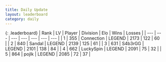 ```yaml
---
title: Daily Update
layout: leaderboard
category: daily
---
```


{: .leaderboard}
| Rank | LV | Player | Division | Elo | Wins | Losses |
| --- | --- | --- | --- | --- | --- | --- |
| <span data-change="0">1</span> | 355 | <span title="ID: 539711">Connection</span> | LEGEND | <span data-change="10">2173</span> | <span data-change="5">122</span> | <span data-change="1">60</span> |
| <span data-change="1">2</span> | 840 | <span title="ID: 315148">Sandal</span> | LEGEND | <span data-change="24">2139</span> | <span data-change="14">125</span> | <span data-change="6">61</span> |
| <span data-change="2">3</span> | 631 | <span title="ID: 166888">S4b3rGG</span> | LEGEND | <span data-change="45">2101</span> | <span data-change="26">138</span> | <span data-change="14">84</span> |
| <span data-change="2">4</span> | 662 | <span title="ID: 498412">LuckySpin</span> | LEGEND | <span data-change="36">2091</span> | <span data-change="8">75</span> | <span data-change="2">32</span> |
| <span data-change="2">5</span> | 864 | <span title="ID: 4783">pojlk</span> | LEGEND | <span data-change="32">2085</span> | <span data-change="7">72</span> | <span data-change="1">37</span> |